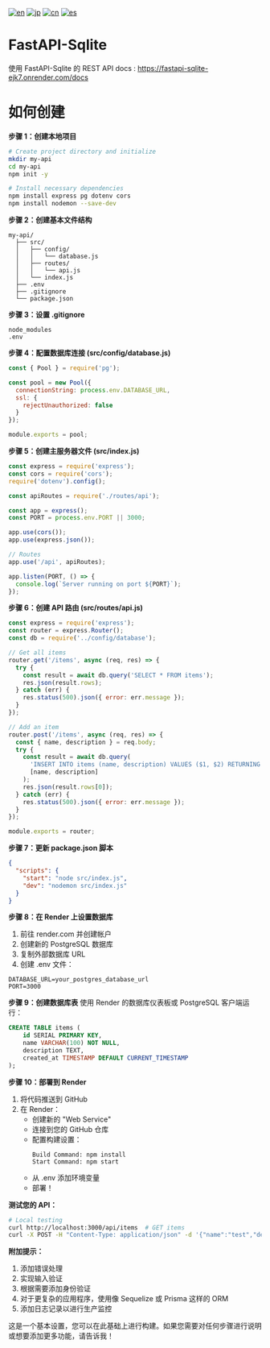 [![en](https://img.shields.io/badge/lang-en-blue.svg)](https://github.com/RomaruDaze/fastAPI-Sqlite/blob/main/README.md) [![jp](https://img.shields.io/badge/lang-jp-red.svg)](https://github.com/RomaruDaze/fastAPI-Sqlite/blob/main/README.jp.md) [![cn](https://img.shields.io/badge/lang-cn-green.svg)](https://github.com/RomaruDaze/fastAPI-Sqlite/blob/main/README.cn.md) [![es](https://img.shields.io/badge/lang-es-yellow.svg)](https://github.com/RomaruDaze/fastAPI-Sqlite/blob/main/README.es.md)

# FastAPI-Sqlite

使用 FastAPI-Sqlite 的 REST API
docs : https://fastapi-sqlite-ejk7.onrender.com/docs

# 如何创建

**步骤 1：创建本地项目**

```bash
# Create project directory and initialize
mkdir my-api
cd my-api
npm init -y

# Install necessary dependencies
npm install express pg dotenv cors
npm install nodemon --save-dev
```

**步骤 2：创建基本文件结构**

```plaintext
my-api/
  ├── src/
  │   ├── config/
  │   │   └── database.js
  │   ├── routes/
  │   │   └── api.js
  │   └── index.js
  ├── .env
  ├── .gitignore
  └── package.json
```

**步骤 3：设置 .gitignore**

```gitignore
node_modules
.env
```

**步骤 4：配置数据库连接 (src/config/database.js)**

```javascript:src/config/database.js
const { Pool } = require('pg');

const pool = new Pool({
  connectionString: process.env.DATABASE_URL,
  ssl: {
    rejectUnauthorized: false
  }
});

module.exports = pool;
```

**步骤 5：创建主服务器文件 (src/index.js)**

```javascript:src/index.js
const express = require('express');
const cors = require('cors');
require('dotenv').config();

const apiRoutes = require('./routes/api');

const app = express();
const PORT = process.env.PORT || 3000;

app.use(cors());
app.use(express.json());

// Routes
app.use('/api', apiRoutes);

app.listen(PORT, () => {
  console.log(`Server running on port ${PORT}`);
});
```

**步骤 6：创建 API 路由 (src/routes/api.js)**

```javascript:src/routes/api.js
const express = require('express');
const router = express.Router();
const db = require('../config/database');

// Get all items
router.get('/items', async (req, res) => {
  try {
    const result = await db.query('SELECT * FROM items');
    res.json(result.rows);
  } catch (err) {
    res.status(500).json({ error: err.message });
  }
});

// Add an item
router.post('/items', async (req, res) => {
  const { name, description } = req.body;
  try {
    const result = await db.query(
      'INSERT INTO items (name, description) VALUES ($1, $2) RETURNING *',
      [name, description]
    );
    res.json(result.rows[0]);
  } catch (err) {
    res.status(500).json({ error: err.message });
  }
});

module.exports = router;
```

**步骤 7：更新 package.json 脚本**

```json:package.json
{
  "scripts": {
    "start": "node src/index.js",
    "dev": "nodemon src/index.js"
  }
}
```

**步骤 8：在 Render 上设置数据库**

1. 前往 render.com 并创建帐户
2. 创建新的 PostgreSQL 数据库
3. 复制外部数据库 URL
4. 创建 .env 文件：

```plaintext:.env
DATABASE_URL=your_postgres_database_url
PORT=3000
```

**步骤 9：创建数据库表**
使用 Render 的数据库仪表板或 PostgreSQL 客户端运行：

```sql
CREATE TABLE items (
    id SERIAL PRIMARY KEY,
    name VARCHAR(100) NOT NULL,
    description TEXT,
    created_at TIMESTAMP DEFAULT CURRENT_TIMESTAMP
);
```

**步骤 10：部署到 Render**

1. 将代码推送到 GitHub
2. 在 Render：
   - 创建新的 "Web Service"
   - 连接到您的 GitHub 仓库
   - 配置构建设置：
     ```plaintext
     Build Command: npm install
     Start Command: npm start
     ```
   - 从 .env 添加环境变量
   - 部署！

**测试您的 API：**

```bash
# Local testing
curl http://localhost:3000/api/items  # GET items
curl -X POST -H "Content-Type: application/json" -d '{"name":"test","description":"test desc"}' http://localhost:3000/api/items  # POST item
```

**附加提示：**

1. 添加错误处理
2. 实现输入验证
3. 根据需要添加身份验证
4. 对于更复杂的应用程序，使用像 Sequelize 或 Prisma 这样的 ORM
5. 添加日志记录以进行生产监控

这是一个基本设置，您可以在此基础上进行构建。如果您需要对任何步骤进行说明或想要添加更多功能，请告诉我！
